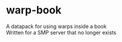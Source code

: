 # warp-book
A datapack for using warps inside a book<br/>
Written for a SMP server that no longer exists
